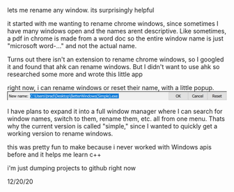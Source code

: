 lets me rename any window. its surprisingly helpful

it started with me wanting to rename chrome windows, since sometimes I have many windows open and the names arent descriptive.
Like sometimes, a pdf in chrome is made from a word doc so the entire window name is just "microsoft word-..." and not the actual name.

Turns out there isn't an extension to rename chrome windows, so I googled it and found that ahk can rename windows. But I didn't want to use ahk so researched some more and wrote this little app

right now, i can rename windows or reset their name, with a little popup.
![look how cute it is](https://github.com/BradFeng02/Better-Windows/raw/master/BetterWindows(Simple)/screenshots/rename%20popup.png)

I have plans to expand it into a full window manager where I can search for window names, switch to them, rename them, etc. all from one menu. Thats why the current version is called "simple," since I wanted to quickly get a working version to rename windows.

this was pretty fun to make because i never worked with Windows apis before and it helps me learn c++

i'm just dumping projects to github right now

12/20/20
